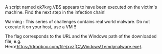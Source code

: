 A script named qk7kvg.VBS appears to have been executed on the victim's machine. Find the next step in the infection chain!

Warning : This series of challenges contains real world malware. Do not execute it on your host, use a VM !!

The flag corresponds to the URL and the Windows path of the downloaded file, e.g. Hero{https://dropbox.com/file/xyz|C:\Windows\Temp\malware.exe}. 
